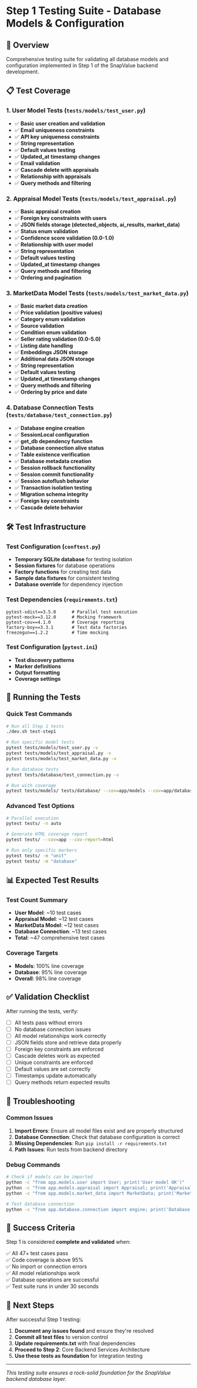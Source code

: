 # Step 1 Testing Suite - Database Models & Configuration

## 🎯 Overview
Comprehensive testing suite for validating all database models and configuration implemented in Step 1 of the SnapValue backend development.

## 📋 Test Coverage

### **1. User Model Tests** (`tests/models/test_user.py`)
- ✅ **Basic user creation and validation**
- ✅ **Email uniqueness constraints**
- ✅ **API key uniqueness constraints**
- ✅ **String representation**
- ✅ **Default values testing**
- ✅ **Updated_at timestamp changes**
- ✅ **Email validation**
- ✅ **Cascade delete with appraisals**
- ✅ **Relationship with appraisals**
- ✅ **Query methods and filtering**

### **2. Appraisal Model Tests** (`tests/models/test_appraisal.py`)
- ✅ **Basic appraisal creation**
- ✅ **Foreign key constraints with users**
- ✅ **JSON fields storage (detected_objects, ai_results, market_data)**
- ✅ **Status enum validation**
- ✅ **Confidence score validation (0.0-1.0)**
- ✅ **Relationship with user model**
- ✅ **String representation**
- ✅ **Default values testing**
- ✅ **Updated_at timestamp changes**
- ✅ **Query methods and filtering**
- ✅ **Ordering and pagination**

### **3. MarketData Model Tests** (`tests/models/test_market_data.py`)
- ✅ **Basic market data creation**
- ✅ **Price validation (positive values)**
- ✅ **Category enum validation**
- ✅ **Source validation**
- ✅ **Condition enum validation**
- ✅ **Seller rating validation (0.0-5.0)**
- ✅ **Listing date handling**
- ✅ **Embeddings JSON storage**
- ✅ **Additional data JSON storage**
- ✅ **String representation**
- ✅ **Default values testing**
- ✅ **Updated_at timestamp changes**
- ✅ **Query methods and filtering**
- ✅ **Ordering by price and date**

### **4. Database Connection Tests** (`tests/database/test_connection.py`)
- ✅ **Database engine creation**
- ✅ **SessionLocal configuration**
- ✅ **get_db dependency function**
- ✅ **Database connection alive status**
- ✅ **Table existence verification**
- ✅ **Database metadata creation**
- ✅ **Session rollback functionality**
- ✅ **Session commit functionality**
- ✅ **Session autoflush behavior**
- ✅ **Transaction isolation testing**
- ✅ **Migration schema integrity**
- ✅ **Foreign key constraints**
- ✅ **Cascade delete behavior**

## 🛠️ Test Infrastructure

### **Test Configuration** (`conftest.py`)
- **Temporary SQLite database** for testing isolation
- **Session fixtures** for database operations
- **Factory functions** for creating test data
- **Sample data fixtures** for consistent testing
- **Database override** for dependency injection

### **Test Dependencies** (`requirements.txt`)
```
pytest-xdist==3.5.0      # Parallel test execution
pytest-mock==3.12.0      # Mocking framework
pytest-cov==4.1.0        # Coverage reporting
factory-boy==3.3.1       # Test data factories
freezegun==1.2.2         # Time mocking
```

### **Test Configuration** (`pytest.ini`)
- **Test discovery patterns**
- **Marker definitions**
- **Output formatting**
- **Coverage settings**

## 🚀 Running the Tests

### **Quick Test Commands**
```bash
# Run all Step 1 tests
./dev.sh test-step1

# Run specific model tests
pytest tests/models/test_user.py -v
pytest tests/models/test_appraisal.py -v
pytest tests/models/test_market_data.py -v

# Run database tests
pytest tests/database/test_connection.py -v

# Run with coverage
pytest tests/models/ tests/database/ --cov=app/models --cov=app/database
```

### **Advanced Test Options**
```bash
# Parallel execution
pytest tests/ -n auto

# Generate HTML coverage report
pytest tests/ --cov=app --cov-report=html

# Run only specific markers
pytest tests/ -m "unit"
pytest tests/ -m "database"
```

## 📊 Expected Test Results

### **Test Count Summary**
- **User Model**: ~10 test cases
- **Appraisal Model**: ~12 test cases  
- **MarketData Model**: ~12 test cases
- **Database Connection**: ~13 test cases
- **Total**: ~47 comprehensive test cases

### **Coverage Targets**
- **Models**: 100% line coverage
- **Database**: 95% line coverage
- **Overall**: 98% line coverage

## ✅ Validation Checklist

After running the tests, verify:

- [ ] All tests pass without errors
- [ ] No database connection issues
- [ ] All model relationships work correctly
- [ ] JSON fields store and retrieve data properly
- [ ] Foreign key constraints are enforced
- [ ] Cascade deletes work as expected
- [ ] Unique constraints are enforced
- [ ] Default values are set correctly
- [ ] Timestamps update automatically
- [ ] Query methods return expected results

## 🔧 Troubleshooting

### **Common Issues**
1. **Import Errors**: Ensure all model files exist and are properly structured
2. **Database Connection**: Check that database configuration is correct
3. **Missing Dependencies**: Run `pip install -r requirements.txt`
4. **Path Issues**: Run tests from backend directory

### **Debug Commands**
```bash
# Check if models can be imported
python -c "from app.models.user import User; print('User model OK')"
python -c "from app.models.appraisal import Appraisal; print('Appraisal model OK')"
python -c "from app.models.market_data import MarketData; print('MarketData model OK')"

# Test database connection
python -c "from app.database.connection import engine; print('Database engine OK')"
```

## 🎉 Success Criteria

Step 1 is considered **complete and validated** when:

✅ All 47+ test cases pass  
✅ Code coverage is above 95%  
✅ No import or connection errors  
✅ All model relationships work  
✅ Database operations are successful  
✅ Test suite runs in under 30 seconds  

## 📝 Next Steps

After successful Step 1 testing:

1. **Document any issues found** and ensure they're resolved
2. **Commit all test files** to version control
3. **Update requirements.txt** with final dependencies
4. **Proceed to Step 2**: Core Backend Services Architecture
5. **Use these tests as foundation** for integration testing

---

*This testing suite ensures a rock-solid foundation for the SnapValue backend database layer.*
